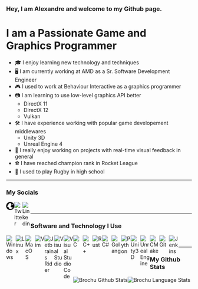 ### Hey, I am Alexandre and welcome to my Github page.

# I am a Passionate Game and Graphics Programmer
- 🎓 I enjoy learning new technology and techniques
- 🖥 I am currently working at AMD as a Sr. Software Development Engineer
- 🎮 I used to work at Behaviour Interactive as a graphics programmer
- 📷 I am learning to use low-level graphics API better
    - DirectX 11
    - DirectX 12
    - Vulkan
- 🛠️ I have experience working with popular game developement middlewares
    - Unity 3D
    - Unreal Engine 4
- 🎥 I really enjoy working on projects with real-time visual feedback in general
- ⚽ I have reached champion rank in Rocket League
- 🏉 I used to play Rugby in high school

--- 

### My Socials

[<img align="left" alt="brochu.github.io" width="22px" src="https://raw.githubusercontent.com/iconic/open-iconic/master/svg/globe.svg" />][website]
[<img align="left" alt="Twitter" width="22px" src="https://cdn.jsdelivr.net/npm/simple-icons@v3/icons/twitter.svg" />][twitter]
[<img align="left" alt="Linkedin" width="22px" src="https://cdn.jsdelivr.net/npm/simple-icons@v3/icons/linkedin.svg" />][linkedin]

<br />

---

### Software and Technology I Use

<img align="left" alt="Windows" width="26px" src="https://img.icons8.com/fluency/344/windows-10.png" />
<img align="left" alt="Linux" width="26px" src="https://img.icons8.com/color/344/linux--v1.png" />
<img align="left" alt="MacOS" width="26px" src="https://img.icons8.com/office/344/mac-client.png" />

<img align="left" alt="Vim" width="26px" src="https://img.icons8.com/external-tal-revivo-color-tal-revivo/344/external-vim-a-highly-configurable-text-editor-for-efficiently-creating-and-changing-any-kind-of-text-logo-color-tal-revivo.png" />
<img align="left" alt="Jetbrains Rider" width="26px" src="https://resources.jetbrains.com/storage/products/rider/img/meta/rider_logo_300x300.png" />
<img align="left" alt="Visual Studio" width="26px" src="https://img.icons8.com/color/452/visual-studio.png" />
<img align="left" alt="Visual Studio Code" width="26px" src="https://img.icons8.com/color/452/visual-studio-code-2019.png" />

<img align="left" alt="C" width="26px" src="https://img.icons8.com/color/452/c-programming.png" />
<img align="left" alt="C++" width="26px" src="https://img.icons8.com/color/452/c-plus-plus-logo.png" />
<img align="left" alt="Rust" width="26px" src="https://www.rust-lang.org/logos/rust-logo-64x64-blk.png" />
<img align="left" alt="C#" width="26px" src="https://img.icons8.com/color/452/c-sharp-logo.png" />
<img align="left" alt="Golang" width="26px" src="https://img.icons8.com/color/344/golang.png" />
<img align="left" alt="Python" width="26px" src="https://img.icons8.com/color/344/python--v1.png" />

<img align="left" alt="Unity3D" width="26px" src="https://img.icons8.com/color/344/unity.png" />
<img align="left" alt="Unreal Engine" width="26px" src="https://img.icons8.com/ios-filled/344/unreal-engine.png" />

<img align="left" alt="CMake" width="26px" src="https://img.icons8.com/external-tal-revivo-color-tal-revivo/344/external-cmake-a-cross-platform-free-and-open-source-software-tool-logo-color-tal-revivo.png" />
<img align="left" alt="Git" width="26px" src="https://img.icons8.com/color/344/git.png" />
<img align="left" alt="Jenkins" width="26px" src="https://img.icons8.com/color/344/jenkins.png" />

<br />

---

### My Github Stats

<img align="left" alt="Brochu Github Stats" src="https://github-readme-stats.vercel.app/api?username=brochu&show_icons=true&hide=contribs,prs&count_private=true&theme=github_dark" />

<img align="left" alt="Brochu Language Stats" src="https://github-readme-stats.vercel.app/api/top-langs/?username=brochu&layout=compact&theme=github_dark&hide=html" />

[website]: https://brochu.github.io
[twitter]: https://twitter.com/AlexandreBrochu
[linkedin]: https://www.linkedin.com/in/alexandrebrochu
